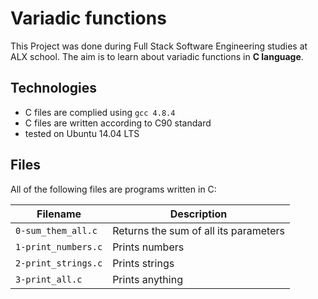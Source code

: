 # Variadic functions

This Project was done during Full Stack Software Engineering studies at ALX school. The aim is to learn about variadic functions in **C language**.

## Technologies
* C files are complied using `gcc 4.8.4`
* C files are written according to C90 standard
* tested on Ubuntu 14.04 LTS

## Files
All of the following files are programs written in C:

| Filename | Description |
| -------- | ----------- |
| `0-sum_them_all.c` | Returns the sum of all its parameters |
| `1-print_numbers.c` | Prints numbers |
| `2-print_strings.c` | Prints strings |
| `3-print_all.c` | Prints anything |
